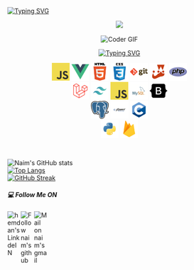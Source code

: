 
<a href="https://git.io/typing-svg"><img src="https://readme-typing-svg.herokuapp.com?font=Fira+Code&size=32&pause=1000&center=true&width=1200&height=80&lines=Assalamu+Alaikum+Everyone...;Myself%2C+Md.+Jannat-UL+Naim;Learner+%7C%7C+Designer+%7C%7C+Developer" alt="Typing SVG" /></a>
<br/>
<p align="center"> <img src="https://komarev.com/ghpvc/?username=Naim317&style=flat-square" />
</p>
<p align="center">
  <img src="https://media.giphy.com/media/SWoSkN6DxTszqIKEqv/giphy.gif" alt="Coder GIF" width="500" height="400">
</p>
<p align="center"> 
<a href="https://git.io/typing-svg"><img src="https://readme-typing-svg.herokuapp.com?font=Fira+Code&size=32&pause=1000&center=true&width=1200&height=80&lines=***+My+Skills+***;HTML+%7C%7C+CSS+%7C%7CJavaScript;Tailwind+%7C%7C+Bootstrap+%7C%7C+Jquery;VueJS+%7C%7C+NuxtJs;MySQL+%7C%7C+PostgreSQL;Figma+%7C%7C+Jira;PHP+%7C%7C+Laravel;Python+%7C%7C+Odoo;GitHub+%7C%7C+Git+%7C%7C+GitLab" alt="Typing SVG" /></a>
</p>
<div align="center">

<code><img height="40" src="https://raw.githubusercontent.com/github/explore/80688e429a7d4ef2fca1e82350fe8e3517d3494d/topics/javascript/javascript.png"></code>
<code><img height="40" src="https://raw.githubusercontent.com/github/explore/80688e429a7d4ef2fca1e82350fe8e3517d3494d/topics/vue/vue.png"></code>
<code><img height="40" src="https://raw.githubusercontent.com/github/explore/80688e429a7d4ef2fca1e82350fe8e3517d3494d/topics/html/html.png"></code>
<code><img height="40" src="https://raw.githubusercontent.com/github/explore/80688e429a7d4ef2fca1e82350fe8e3517d3494d/topics/css/css.png"></code>
<code><img height="40" src="https://raw.githubusercontent.com/github/explore/80688e429a7d4ef2fca1e82350fe8e3517d3494d/topics/git/git.png"></code>
<code><img height="40" src="https://raw.githubusercontent.com/vscode-icons/vscode-icons/master/icons/file_type_jest.svg?sanitize=true"></code>
<code><img height="40" src="https://raw.githubusercontent.com/github/explore/80688e429a7d4ef2fca1e82350fe8e3517d3494d/topics/php/php.png"></code>
<br />
<code><img height="40" src="https://raw.githubusercontent.com/github/explore/80688e429a7d4ef2fca1e82350fe8e3517d3494d/topics/laravel/laravel.png"></code>
<code><img height="40" src="https://raw.githubusercontent.com/github/explore/80688e429a7d4ef2fca1e82350fe8e3517d3494d/topics/tailwind/tailwind.png"></code>
<code><img height="40" src="https://raw.githubusercontent.com/github/explore/80688e429a7d4ef2fca1e82350fe8e3517d3494d/topics/javascript/javascript.png"></code>
<code><img height="40" src="https://raw.githubusercontent.com/github/explore/80688e429a7d4ef2fca1e82350fe8e3517d3494d/topics/mysql/mysql.png"></code>
<code><img src="https://raw.githubusercontent.com/devicons/devicon/master/icons/bootstrap/bootstrap-plain.svg" alt="bootstrap" width="40" height="40" /></code>
<br />
<code><img height="40" src="https://raw.githubusercontent.com/github/explore/80688e429a7d4ef2fca1e82350fe8e3517d3494d/topics/postgresql/postgresql.png"></code>
<code><img height="40" src="https://raw.githubusercontent.com/github/explore/80688e429a7d4ef2fca1e82350fe8e3517d3494d/topics/jquery/jquery.png"></code>
<code><img height="40" src="https://raw.githubusercontent.com/github/explore/80688e429a7d4ef2fca1e82350fe8e3517d3494d/topics/c/c.png"></code>
<br />
<code><img height="40" src="https://raw.githubusercontent.com/github/explore/80688e429a7d4ef2fca1e82350fe8e3517d3494d/topics/python/python.png"></code>
<code><img height="40" src="https://raw.githubusercontent.com/github/explore/80688e429a7d4ef2fca1e82350fe8e3517d3494d/topics/firebase/firebase.png"></code>
</div>
<br />

![Naim's GitHub stats](https://github-readme-stats.vercel.app/api?username=Naim317&show_icons=true&theme=cobalt)
<br />
[![Top Langs](https://github-readme-stats.vercel.app/api/top-langs/?username=Naim317&layout=compact&langs_count=12&theme=cobalt)](https://github.com/Naim317/github-readme-stats)
<br />
[![GitHub Streak](https://github-readme-streak-stats.herokuapp.com/?user=Naim317&theme=chartreuse-dark)](https://git.io/streak-stats)






##### :computer: Follow Me ON

<div align="">

<a href="https://www.linkedin.com/in/md-jannat-ul-naim-a1b020166"><img align="left" alt="hemdan's LinkdeIN" width="30px" src="https://cdn-icons-png.flaticon.com/512/174/174857.png" draggable="false" /></a>
 
<a href="https://github.com/Naim317">
  <img align="left" alt="Follow naim's github" width="30px" src="https://cdn-icons-png.flaticon.com/512/733/733609.png" />
</a>
<a href="mailto:zpo.nayeem@gmail.com">
  <img align="left" alt="Mail on naim's gmail" width="30px" src="https://cdn-icons-png.flaticon.com/512/281/281769.png" draggable="false" />
</a>

</div>

